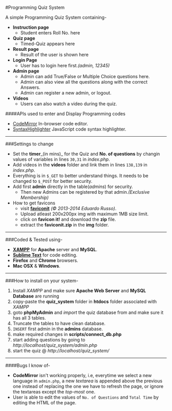 #Programming Quiz System

A simple Programming Quiz System containing-
  
* __Instruction page__
  * Student enters Roll No. here 
* __Quiz page__
  *  Timed-Quiz appears here
* __Result page__
  * Result of the user is shown here 
* __Login Page__
  * User has to login here first._(admin, 12345)_
* __Admin page__
  * Admin can add True/False or Multiple Choice questions here.
  * Admin can also view all the questions along with the correct Answers.
  * Admin can register a new admin, or logout.
* __Videos__
  * Users can also watch a video during the quiz.
  


####APIs used to enter and Display Programming codes
* [CodeMirror](http://codemirror.net/) In-browser code editor.
* [SyntaxHighlighter](http://alexgorbatchev.com/SyntaxHighlighter/) JavaScript code syntax highlighter.

---

###Settings to change
* Set the __timer___(in mins)_ for the Quiz and __No. of questions__ by changin values of variables in lines `30,31` in _index.php_.
* Add videos in the __videos__ folder and link them in lines `138,139` in _index.php_.
* Everything is in `$_GET` to better understand things. It needs to be changed to `$_POST` for better security.
* Add first __admin__ directly in the table(_admins_) for security.
  * Then new Admins can be registered by that admin._(Exclusive Membership)_
* How to get favicons
  * visit __[faviconit](http://faviconit.com/en)__ _(© 2013-2014 Eduardo Russo)_.
  * Upload atleast 200x200px img with maximum 1MB size limit.
  * click on __favicon it!__ and download the __zip__ file.
  * extract the __faviconit.zip__ in the __img__ folder.

---

###Coded & Tested using-
* __[XAMPP](http://www.apachefriends.org/index.html)__ for __Apache__ server and __MySQL__.
* __[Sublime Text](http://www.sublimetext.com/)__ for code editing.
* __Firefox__ and __Chrome__ browsers.
* __Mac OSX__ & __Windows__.

---

###How to install on your system-
1. Install _XAMPP_ and make sure __Apache Web Server__ and __MySQL Database__ are running
2. copy-paste the __quiz_system__ folder in __htdocs__ folder associated with _XAMPP_
3. goto __phpMyAdmin__ and _import_ the quiz database from  and make sure it has all 3 tables.
4. Truncate the tables to have clean database.
5. `INSERT` first admin in the __admins__ database.
6. make required changes in __scripts/connect_db.php__
7. start adding questions by going to _http://localhost/quiz_system/admin.php_
8. start the quiz @ _http://localhost/quiz_system/_

---

####Bugs I know of-
* __CodeMirror__ isn't working properly, i.e, everytime we select a new language in `admin.php`, a new _textarea_ is appended above the previous one instead of replacing the one we have to refresh the page, or ignore the textareas except the _top-most_ one.
* User is able to edit the values of `No. of Questions` and `Total Time` by editing the HTML of the page.